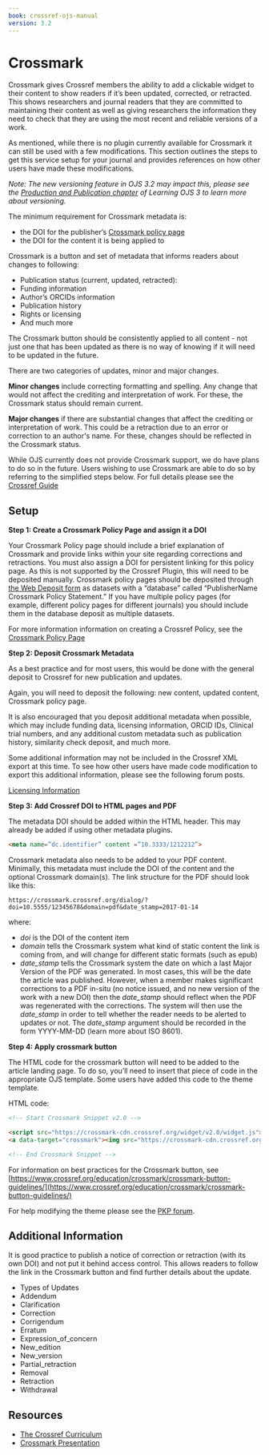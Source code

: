 ```yaml
---
book: crossref-ojs-manual
version: 3.2
---
```

# Crossmark

Crossmark gives Crossref members the ability to add a clickable widget to their content to show readers if it’s been updated, corrected, or retracted. This shows researchers and journal readers that they are committed to maintaining their content as well as giving researchers the information they need to check that they are using the most recent and reliable versions of a work.

As mentioned, while there is no plugin currently available for Crossmark it can still be used with a few modifications. This section outlines the steps to get this service setup for your journal and provides references on how other users have made these modifications.

_Note: The new versioning feature in OJS 3.2 may impact this, please see the [Production and Publication chapter](https://docs.pkp.sfu.ca/learning-ojs/en/production-publication#versioning-of-articles) of Learning OJS 3 to learn more about versioning._

The minimum requirement for Crossmark metadata is:

- the DOI for the publisher’s [Crossmark policy page](https://www.crossref.org/education/crossmark/crossmark-policy-page/)
- the DOI for the content it is being applied to

Crossmark is a button and set of metadata that informs readers about changes to following:

- Publication status (current, updated, retracted):
- Funding information
- Author’s ORCIDs information
- Publication history
- Rights or licensing
- And much more

The Crossmark button should be consistently applied to all content - not just one that has been updated as there is no way of knowing if it will need to be updated in the future.

There are two categories of updates, minor and major changes.

**Minor changes** include correcting formatting and spelling. Any change that would not affect the crediting and interpretation of work. For these, the Crossmark status should remain current.

**Major changes** if there are substantial changes that affect the crediting or interpretation of work. This could be a retraction due to an error or correction to an author's name. For these, changes should be reflected in the Crossmark status.

While OJS currently does not provide Crossmark support, we do have plans to do so in the future. Users wishing to use Crossmark are able to do so by referring to the simplified steps below. For full details please see the [Crossref Guide](https://www.crossref.org/get-started/crossmark/)

## Setup

**Step 1: Create a Crossmark Policy Page and assign it a DOI**

Your Crossmark Policy page should include a brief explanation of Crossmark and provide links within your site regarding corrections and retractions. You must also assign a DOI for persistent linking for this policy page. As this is not supported by the Crossref Plugin, this will need to be deposited manually. Crossmark policy pages should be deposited through [the Web Deposit form](https://apps.crossref.org/webDeposit/) as datasets with a “database” called “PublisherName Crossmark Policy Statement.” If you have multiple policy pages (for example, different policy pages for different journals) you should include them in the database deposit as multiple datasets.

For more information information on creating a Crossref Policy, see the [Crossmark Policy Page](https://www.crossref.org/education/crossmark/crossmark-policy-page/)

**Step 2: Deposit Crossmark Metadata**

As a best practice and for most users, this would be done with the general deposit to Crossref for new publication and updates.

Again, you will need to deposit the following: new content, updated content, Crossmark policy page.

It is also encouraged that you deposit additional metadata when possible, which may include funding data, licensing information, ORCID IDs, Clinical trial numbers, and any additional custom metadata such as publication history, similarity check deposit, and much more.

Some additional information may not be included in the Crossref XML export at this time. To see how other users have made code modification to export this additional information, please see the following forum posts.

[Licensing Information](https://forum.pkp.sfu.ca/t/crossmark-support/1375/5)

**Step 3: Add Crossref DOI to HTML pages and PDF**

The metadata DOI should be added within the HTML header. This may already be added if using other metadata plugins.

```html
<meta name=”dc.identifier” content =”10.3333/1212212”>
```

Crossmark metadata also needs to be added to your PDF content. Minimally, this metadata must include the DOI of the content and the optional Crossmark domain(s). The link structure for the PDF should look like this:

`https://crossmark.crossref.org/dialog/?doi=10.5555/12345678&domain=pdf&date_stamp=2017-01-14`

where:

- *doi* is the DOI of the content item
- *domain* tells the Crossmark system what kind of static content the link is coming from, and will change for different static formats (such as epub)
- *date_stamp* tells the Crossmark system the date on which a last Major Version of the PDF was generated. In most cases, this will be the date the article was published. However, when a member makes significant corrections to a PDF in-situ (no notice issued, and no new version of the work with a new DOI) then the *date_stamp* should reflect when the PDF was regenerated with the corrections. The system will then use the *date_stamp* in order to tell whether the reader needs to be alerted to updates or not. The *date_stamp* argument should be recorded in the form YYYY-MM-DD (learn more about ISO 8601).

**Step 4: Apply crossmark button**

The HTML code for the crossmark button will need to be added to the article landing page. To do so, you’ll need to insert that piece of code in the appropriate OJS template. Some users have added this code to the theme template.

HTML code:

```html
<!-- Start Crossmark Snippet v2.0 -->

<script src="https://crossmark-cdn.crossref.org/widget/v2.0/widget.js"></script>
<a data-target="crossmark"><img src="https://crossmark-cdn.crossref.org/widget/v2.0/logos/CROSSMARK_BW_horizontal.svg" width="150" /></a>

<!-- End Crossmark Snippet -->
```

For information on best practices for the Crossmark button, see [https://www.crossref.org/education/crossmark/crossmark-button-guidelines/](https://www.crossref.org/education/crossmark/crossmark-button-guidelines/)

For help modifying the theme please see the [PKP forum](http://forum.pkp.sfu.ca/).

## Additional Information

It is good practice to publish a notice of correction or retraction (with its own DOI) and not put it behind access control. This allows readers to follow the link in the Crossmark button and find further details about the update.

- Types of Updates
- Addendum
- Clarification
- Correction
- Corrigendum
- Erratum
- Expression_of_concern
- New_edition
- New_version
- Partial_retraction
- Removal
- Retraction
- Withdrawal

## Resources

- [The Crossref Curriculum](https://www.crossref.org/education/crossmark/participating-in-crossmark/)
- [Crossmark Presentation](https://www.youtube.com/watch?v=em0IVJf-UNo)
